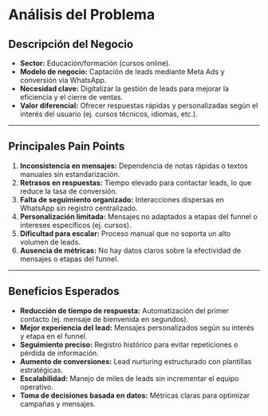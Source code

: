 # Análisis del Problema

## Descripción del Negocio

- **Sector:** Educación/formación (cursos online).  
- **Modelo de negocio:** Captación de leads mediante Meta Ads y conversión vía WhatsApp.  
- **Necesidad clave:** Digitalizar la gestión de leads para mejorar la eficiencia y el cierre de ventas.  
- **Valor diferencial:** Ofrecer respuestas rápidas y personalizadas según el interés del usuario (ej. cursos técnicos, idiomas, etc.).

---

## Principales Pain Points

1. **Inconsistencia en mensajes:** Dependencia de notas rápidas o textos manuales sin estandarización.  
2. **Retrasos en respuestas:** Tiempo elevado para contactar leads, lo que reduce la tasa de conversión.  
3. **Falta de seguimiento organizado:** Interacciones dispersas en WhatsApp sin registro centralizado.  
4. **Personalización limitada:** Mensajes no adaptados a etapas del funnel o intereses específicos (ej. cursos).  
5. **Dificultad para escalar:** Proceso manual que no soporta un alto volumen de leads.  
6. **Ausencia de métricas:** No hay datos claros sobre la efectividad de mensajes o etapas del funnel.  

---

## Beneficios Esperados

- **Reducción de tiempo de respuesta:** Automatización del primer contacto (ej. mensaje de bienvenida en segundos).  
- **Mejor experiencia del lead:** Mensajes personalizados según su interés y etapa en el funnel.  
- **Seguimiento preciso:** Registro histórico para evitar repeticiones o pérdida de información.  
- **Aumento de conversiones:** Lead nurturing estructurado con plantillas estratégicas.  
- **Escalabilidad:** Manejo de miles de leads sin incrementar el equipo operativo.  
- **Toma de decisiones basada en datos:** Métricas claras para optimizar campañas y mensajes.